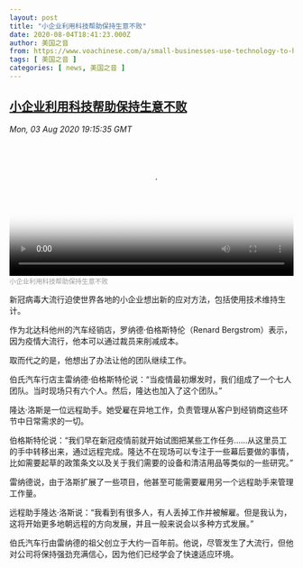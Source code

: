 ```yaml
---
layout: post
title: "小企业利用科技帮助保持生意不败"
date: 2020-08-04T18:41:23.000Z
author: 美国之音
from: https://www.voachinese.com/a/small-businesses-use-technology-to-help-keep-stay-and-stay-afloat-20200804/5528909.html
tags: [ 美国之音 ]
categories: [ news, 美国之音 ]
---
```

<!--1596566483000-->
[小企业利用科技帮助保持生意不败](https://www.voachinese.com/a/small-businesses-use-technology-to-help-keep-stay-and-stay-afloat-20200804/5528909.html)
------

<div>
<div><i>Mon, 03 Aug 2020 19:15:35 GMT</i></div><video poster="https://images.weserv.nl?url=gdb.voanews.com/8cabb710-4d1c-4724-86cb-f218c888ac2c_tv_r1_s_w900.jpg" src="https://av.voanews.com/Videoroot/Pangeavideo/2020/08/8/8c/8cabb710-4d1c-4724-86cb-f218c888ac2c_240p.mp4" style="width:100%" controls></video><div><small style="color: #999;">小企业利用科技帮助保持生意不败</small></div><p>新冠病毒大流行迫使世界各地的小企业想出新的应对方法，包括使用技术维持生计。</p><p>作为北达科他州的汽车经销店，罗纳德·伯格斯特伦（Renard Bergstrom）表示，因为疫情大流行，他本可以通过裁员来削减成本。</p><p>取而代之的是，他想出了办法让他的团队继续工作。</p><p>伯氏汽车行店主雷纳德·伯格斯特伦说：“当疫情最初爆发时，我们组成了一个七人团队。当时现场只有六个人。然后，隆达也加入了这个团队。”</p><p>隆达·洛斯是一位远程助手。她受雇在异地工作，负责管理从客户到经销商这些环节中日常需求的一切。</p><p>伯格斯特伦说：“我们早在新冠疫情前就开始试图把某些工作任务……从这里员工的手中转移出来，通过远程完成。隆达不在现场可以专注于一些幕后要做的事情，比如需要起草的政策条文以及关于我们需要的设备和清洁用品等类似的一些研究。”</p><p>雷纳德说，由于洛斯扩展了一些项目，他甚至可能需要雇用另一个远程助手来管理工作量。</p><p>远程助手隆达·洛斯说：“我看到有很多人，有人丢掉工作并被解雇。但是我认为，这将开始更多地朝远程的方向发展，并且一般来说会以多种方式发展。”</p><p>伯氏汽车行由雷纳德的祖父创立于大约一百年前。他说，尽管发生了大流行，但他对公司将保持强劲充满信心，因为他们已经学会了快速适应环境。</p>
</div>
